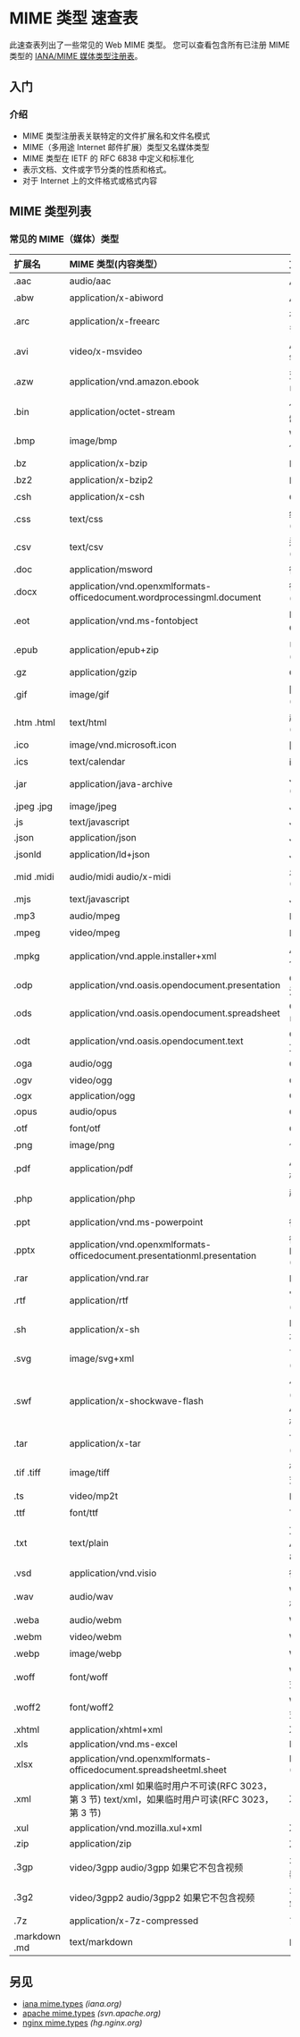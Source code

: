 MIME 类型 速查表
===

此速查表列出了一些常见的 Web MIME 类型。 您可以查看包含所有已注册 MIME 类型的 [IANA/MIME 媒体类型注册表](https://www.iana.org/assignments/media-types/media-types.xhtml)。

入门
----

### 介绍
<!--rehype:style=display:none;&wrap-style=padding-top:0;&wrap-class=col-span-3-->

- MIME 类型注册表关联特定的文件扩展名和文件名模式
- MIME（多用途 Internet 邮件扩展）类型又名媒体类型
- MIME 类型在 IETF 的 RFC 6838 中定义和标准化
- 表示文档、文件或字节分类的性质和格式。
- 对于 Internet 上的文件格式或格式内容
<!--rehype:className=style-round-->

MIME 类型列表
--------

### 常见的 MIME（媒体）类型
<!--rehype:wrap-class=col-span-3-->

扩展名 | MIME 类型(内容类型） | 文件种类
:-|:-|:-
\.aac           | audio/aac                                                                                       | AAC 音频
\.abw           | application/x\-abiword                                                                          | AbiWord 文档
\.arc           | application/x\-freearc                                                                          | 存档文档（嵌入多个文件）
\.avi           | video/x\-msvideo                                                                                | AVI: 音频视频交错
\.azw           | application/vnd\.amazon\.ebook                                                                  | 亚马逊 Kindle 电子书格式
\.bin           | application/octet\-stream                                                                       | 任何类型的二进制数据
\.bmp           | image/bmp                                                                                       | Windows OS/2 位图图形
\.bz            | application/x\-bzip                                                                             | BZip 存档
\.bz2           | application/x\-bzip2                                                                            | BZip2 存档
\.csh           | application/x\-csh                                                                              | C\-Shell 脚本
\.css           | text/css                                                                                        | 级联样式表 (CSS)
\.csv           | text/csv                                                                                        | 逗号分隔值 (CSV)
\.doc           | application/msword                                                                              | 微软 Word
\.docx          | application/vnd\.openxmlformats\-officedocument\.wordprocessingml\.document                     | 微软 Word (OpenXML)
\.eot           | application/vnd\.ms\-fontobject                                                                 | MS 嵌入式 OpenType 字体
\.epub          | application/epub\+zip                                                                           | 电子出版物 (EPUB)
\.gz            | application/gzip                                                                                | GZip 压缩存档
\.gif           | image/gif                                                                                       | 图形交换格式 (GIF)
\.htm \.html    | text/html                                                                                       | 超文本标记语言 (HTML)
\.ico           | image/vnd\.microsoft\.icon                                                                      | 图标格式
\.ics           | text/calendar                                                                                   | iCalendar 格式
\.jar           | application/java\-archive                                                                       | Java 存档 (JAR)
\.jpeg \.jpg    | image/jpeg                                                                                      | JPEG 图像
\.js            | text/javascript                                                                                 | JavaScript
\.json          | application/json                                                                                | JSON格式
\.jsonld        | application/ld\+json                                                                            | JSON\-LD 格式
\.mid \.midi    | audio/midi audio/x\-midi                                                                        | 乐器数字接口 (MIDI)
\.mjs           | text/javascript                                                                                 | JavaScript 模块
\.mp3           | audio/mpeg                                                                                      | MP3 音频
\.mpeg          | video/mpeg                                                                                      | MPEG 视频
\.mpkg          | application/vnd\.apple\.installer\+xml                                                          | Apple 安装程序包
\.odp           | application/vnd\.oasis\.opendocument\.presentation                                              | OpenDocument 演示文档
\.ods           | application/vnd\.oasis\.opendocument\.spreadsheet                                               | OpenDocument 电子表格文档
\.odt           | application/vnd\.oasis\.opendocument\.text                                                      | OpenDocument 文本文档
\.oga           | audio/ogg                                                                                       | OGG 音频
\.ogv           | video/ogg                                                                                       | OGG 视频
\.ogx           | application/ogg                                                                                 | OGG
\.opus          | audio/opus                                                                                      | Opus 音频
\.otf           | font/otf                                                                                        | OpenType 字体
\.png           | image/png                                                                                       | 便携式网络图形
\.pdf           | application/pdf                                                                                 | Adobe 便携式文档格式 (PDF)
\.php           | application/php                                                                                 | 超文本预处理器（个人主页）
\.ppt           | application/vnd\.ms\-powerpoint                                                                 | 微软PowerPoint
\.pptx          | application/vnd\.openxmlformats\-officedocument\.presentationml\.presentation                   | 微软 PowerPoint (OpenXML)
\.rar           | application/vnd\.rar                                                                            | RAR 存档
\.rtf           | application/rtf                                                                                 | 富文本格式 (RTF)
\.sh            | application/x\-sh                                                                               | Bourne shell 脚本
\.svg           | image/svg\+xml                                                                                  | 可缩放矢量图形 (SVG)
\.swf           | application/x\-shockwave\-flash                                                                 | 小型 Web 格式 (SWF) 或 Adobe Flash 文档
\.tar           | application/x\-tar                                                                              | Tape 存档 (TAR)
\.tif \.tiff    | image/tiff                                                                                      | 标记图像文件格式 (TIFF)
\.ts            | video/mp2t                                                                                      | MPEG 传输流
\.ttf           | font/ttf                                                                                        | TrueType 字体
\.txt           | text/plain                                                                                      | 文本，（通常为 ASCII 或 ISO 8859\-n）
\.vsd           | application/vnd\.visio                                                                          | 微软 Visio
\.wav           | audio/wav                                                                                       | Waveform 音频格式
\.weba          | audio/webm                                                                                      | WEBM 音频
\.webm          | video/webm                                                                                      | WEBM视频
\.webp          | image/webp                                                                                      | WEBP图像
\.woff          | font/woff                                                                                       | Web 开放字体格式 (WOFF)
\.woff2         | font/woff2                                                                                      | Web 开放字体格式 (WOFF)
\.xhtml         | application/xhtml\+xml                                                                          | XHTML
\.xls           | application/vnd\.ms\-excel                                                                      | Microsoft Excel
\.xlsx          | application/vnd\.openxmlformats\-officedocument\.spreadsheetml\.sheet                           | Microsoft Excel (OpenXML)
\.xml           | application/xml 如果临时用户不可读(RFC 3023，第 3 节) text/xml，如果临时用户可读(RFC 3023，第 3 节)     | XML
\.xul           | application/vnd\.mozilla\.xul\+xml                                                              | XUL
\.zip           | application/zip                                                                                 | ZIP 档案
\.3gp           | video/3gpp audio/3gpp 如果它不包含视频                                                            | 3GPP 音视频容器
\.3g2           | video/3gpp2 audio/3gpp2 如果它不包含视频                                                          | 3GPP2 音视频容器
\.7z            | application/x\-7z\-compressed                                                                   | 7-zip 存档
\.markdown \.md | text/markdown                                                                                   | Markdown 文件
<!--rehype:className=show-header-->

另见
---

- [iana mime.types](http://www.iana.org/assignments/media-types/media-types.xhtml) _(iana.org)_
- [apache mime.types](http://svn.apache.org/repos/asf/httpd/httpd/trunk/docs/conf/mime.types) _(svn.apache.org)_
- [nginx mime.types](http://hg.nginx.org/nginx/raw-file/default/conf/mime.types) _(hg.nginx.org)_
